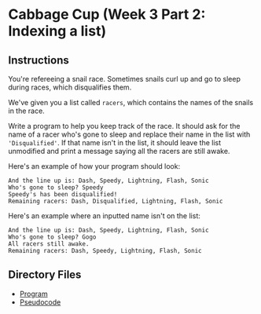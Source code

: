 # Cabbage Cup (Week 3 Part 2: Indexing a list)

## Instructions
You're refereeing a snail race. Sometimes snails curl up and go to sleep during races, which disqualifies them.

We've given you a list called `racers`, which contains the names of the snails in the race. 

Write a program to help you keep track of the race. It should ask for the name of a racer who's gone to sleep and replace their name in the list with `'Disqualified'`. If that name isn't in the list, it should leave the list unmodified and print a message saying all the racers are still awake.

Here's an example of how your program should look:
```
And the line up is: Dash, Speedy, Lightning, Flash, Sonic
Who's gone to sleep? Speedy
Speedy's has been disqualified!
Remaining racers: Dash, Disqualified, Lightning, Flash, Sonic
```

Here's an example where an inputted name isn't on the list:
```
And the line up is: Dash, Speedy, Lightning, Flash, Sonic
Who's gone to sleep? Gogo
All racers still awake.
Remaining racers: Dash, Speedy, Lightning, Flash, Sonic
```

## Directory Files
- [Program](program.py)
- [Pseudocode](pseudocode.txt)
